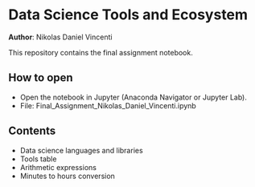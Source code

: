 # Data Science Tools and Ecosystem

**Author**: Nikolas Daniel Vincenti

This repository contains the final assignment notebook.

## How to open
- Open the notebook in Jupyter (Anaconda Navigator or Jupyter Lab).
- File: Final_Assignment_Nikolas_Daniel_Vincenti.ipynb

## Contents
- Data science languages and libraries
- Tools table
- Arithmetic expressions
- Minutes to hours conversion

